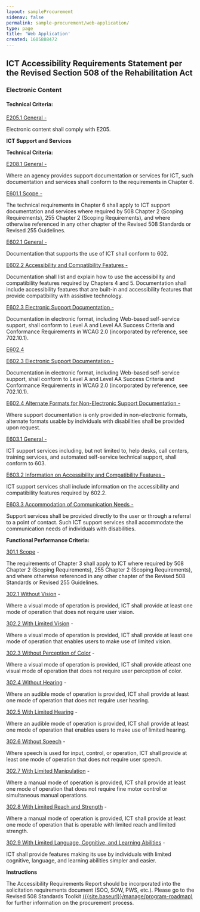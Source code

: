 ```yaml
---
layout: sampleProcurement 
sidenav: false 
permalink: sample-procurement/web-application/
type: page
title: 'Web Application'
created: 1605888472
---
```


## **ICT Accessibility Requirements Statement per the Revised Section 508 of the Rehabilitation Act**

### **Electronic Content**

#### **Technical Criteria:**

[E205.1 General -][1]

Electronic content shall comply with E205.

**ICT Support and Services**

**Technical Criteria:**

[E208.1 General -][2]

Where an agency provides support documentation or services for ICT, such documentation and services shall conform to the requirements in Chapter 6.

[E601.1 Scope -][2]

The technical requirements in Chapter 6 shall apply to ICT support documentation and services where required by 508 Chapter 2 (Scoping Requirements), 255 Chapter 2 (Scoping Requirements), and where otherwise referenced in any other chapter of the Revised 508 Standards or Revised 255 Guidelines.

[E602.1 General -][3]

Documentation that supports the use of ICT shall conform to 602.

[E602.2 Accessibility and Compatibility Features -][3]

Documentation shall list and explain how to use the accessibility and compatibility features required by Chapters 4 and 5. Documentation shall include accessibility features that are built-in and accessibility features that provide compatibility with assistive technology.

[E602.3 Electronic Support Documentation -][3]

Documentation in electronic format, including Web-based self-service support, shall conform to Level A and Level AA Success Criteria and Conformance Requirements in WCAG 2.0 (incorporated by reference, see 702.10.1).

[E602.4][3]

[E602.3 Electronic Support Documentation -][4]

Documentation in electronic format, including Web-based self-service support, shall conform to Level A and Level AA Success Criteria and Conformance Requirements in WCAG 2.0 (incorporated by reference, see 702.10.1).

[E602.4 Alternate Formats for Non-Electronic Support Documentation -][4]

Where support documentation is only provided in non-electronic formats, alternate formats usable by individuals with disabilities shall be provided upon request.

[E603.1 General -][5]

ICT support services including, but not limited to, help desks, call centers, training services, and automated self-service technical support, shall conform to 603.

[E603.2 Information on Accessibility and Compatibility Features -][5]

ICT support services shall include information on the accessibility and compatibility features required by 602.2.

[E603.3 Accommodation of Communication Needs -][5]

Support services shall be provided directly to the user or through a referral to a point of contact. Such ICT support services shall accommodate the communication needs of individuals with disabilities.

  


**Functional Performance Criteria:**

[301.1 Scope][6] -

The requirements of Chapter 3 shall apply to ICT where required by 508 Chapter 2 (Scoping Requirements), 255 Chapter 2 (Scoping Requirements), and where otherwise referenced in any other chapter of the Revised 508 Standards or Revised 255 Guidelines.

[302.1 Without Vision][7] -

Where a visual mode of operation is provided, ICT shall provide at least one mode of operation that does not require user vision.

[302.2 With Limited Vision][7] -

Where a visual mode of operation is provided, ICT shall provide at least one mode of operation that enables users to make use of limited vision.

[302.3 Without Perception of Color][7] -

Where a visual mode of operation is provided, ICT shall provide atleast one visual mode of operation that does not require user perception of color.

[302.4 Without Hearing][7] -

Where an audible mode of operation is provided, ICT shall provide at least one mode of operation that does not require user hearing.

[302.5 With Limited Hearing][7] -

Where an audible mode of operation is provided, ICT shall provide at least one mode of operation that enables users to make use of limited hearing.

[302.6 Without Speech][7] -

Where speech is used for input, control, or operation, ICT shall provide at least one mode of operation that does not require user speech.

[302.7 With Limited Manipulation][7] -

Where a manual mode of operation is provided, ICT shall provide at least one mode of operation that does not require fine motor control or simultaneous manual operations.

[302.8 With Limited Reach and Strength][7] -

Where a manual mode of operation is provided, ICT shall provide at least one mode of operation that is operable with limited reach and limited strength.

[302.9 With Limited Language, Cognitive, and Learning Abilities][7] -

ICT shall provide features making its use by individuals with limited cognitive, language, and learning abilities simpler and easier.

  


**Instructions**

The Accessibility Requirements Report should be incorporated into the solicitation requirements document (SOO, SOW, PWS, etc.). Please go to the Revised 508 Standards Toolkit [({{site.baseurl}}/manage/program-roadmap)][8] for further information on the procurement process.

 [1]: {{site.baseurl}}/ict-accessibility#e205_1_general
 [2]: {{site.baseurl}}/ict-accessibility#e208_1_general
 [3]: {{site.baseurl}}/ict-accessibility#e602_1_general
 [4]: {{site.baseurl}}/ict-accessibility#e602_3__e602_4
 [5]: {{site.baseurl}}/ict-accessibility#e603_1__e603_2__e603_3
 [6]: {{site.baseurl}}/ict-accessibility#e301_1
 [7]: {{site.baseurl}}/ict-accessibility#e302_1
 [8]: {{site.baseurl}}/manage/program-roadmap